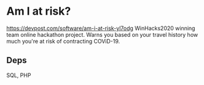 # Am I at risk?
https://devpost.com/software/am-i-at-risk-yl7odg
WinHacks2020 winning team online hackathon project. Warns you based on your travel history how much you're at risk of contracting COViD-19.

## Deps
SQL, PHP
